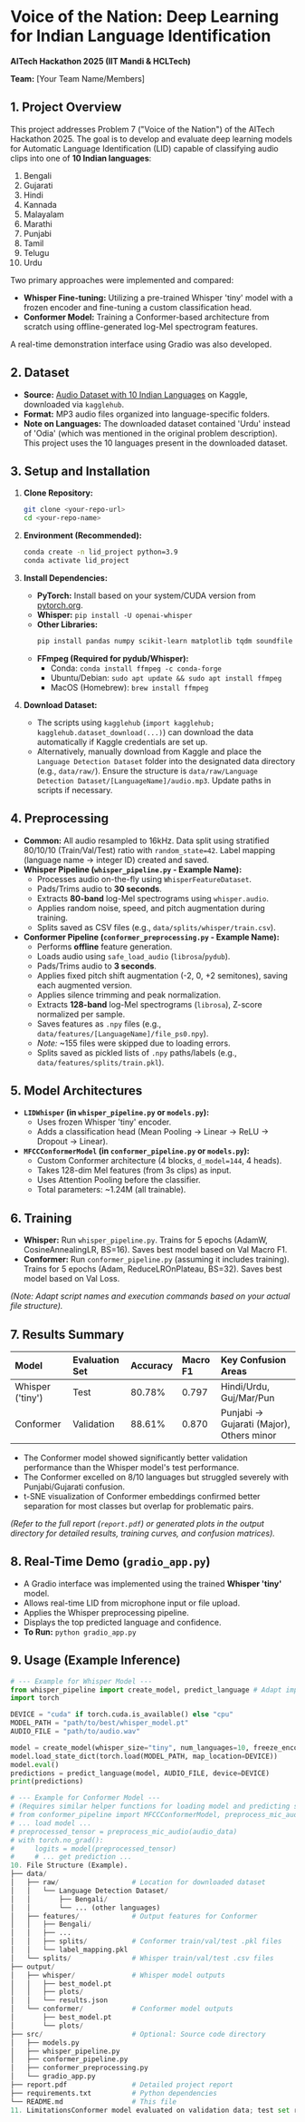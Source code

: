 # Voice of the Nation: Deep Learning for Indian Language Identification

**AITech Hackathon 2025 (IIT Mandi & HCLTech)**

**Team:** [Your Team Name/Members]

## 1. Project Overview

This project addresses Problem 7 ("Voice of the Nation") of the AITech Hackathon 2025. The goal is to develop and evaluate deep learning models for Automatic Language Identification (LID) capable of classifying audio clips into one of **10 Indian languages**:

1.  Bengali
2.  Gujarati
3.  Hindi
4.  Kannada
5.  Malayalam
6.  Marathi
7.  Punjabi
8.  Tamil
9.  Telugu
10. Urdu

Two primary approaches were implemented and compared:
* **Whisper Fine-tuning:** Utilizing a pre-trained Whisper 'tiny' model with a frozen encoder and fine-tuning a custom classification head.
* **Conformer Model:** Training a Conformer-based architecture from scratch using offline-generated log-Mel spectrogram features.

A real-time demonstration interface using Gradio was also developed.

## 2. Dataset

* **Source:** [Audio Dataset with 10 Indian Languages](https://www.kaggle.com/datasets/hbchaitanyabharadwaj/audio-dataset-with-10-indian-languages) on Kaggle, downloaded via `kagglehub`.
* **Format:** MP3 audio files organized into language-specific folders.
* **Note on Languages:** The downloaded dataset contained 'Urdu' instead of 'Odia' (which was mentioned in the original problem description). This project uses the 10 languages present in the downloaded dataset.

## 3. Setup and Installation

1.  **Clone Repository:**
    ```bash
    git clone <your-repo-url>
    cd <your-repo-name>
    ```
2.  **Environment (Recommended):**
    ```bash
    conda create -n lid_project python=3.9
    conda activate lid_project
    ```
3.  **Install Dependencies:**
    * **PyTorch:** Install based on your system/CUDA version from [pytorch.org](https://pytorch.org/).
    * **Whisper:** `pip install -U openai-whisper`
    * **Other Libraries:**
        ```bash
        pip install pandas numpy scikit-learn matplotlib tqdm soundfile librosa joblib pydub ipython gradio seaborn kagglehub
        ```
    * **FFmpeg (Required for pydub/Whisper):**
        * Conda: `conda install ffmpeg -c conda-forge`
        * Ubuntu/Debian: `sudo apt update && sudo apt install ffmpeg`
        * MacOS (Homebrew): `brew install ffmpeg`

4.  **Download Dataset:**
    * The scripts using `kagglehub` (`import kagglehub; kagglehub.dataset_download(...)`) can download the data automatically if Kaggle credentials are set up.
    * Alternatively, manually download from Kaggle and place the `Language Detection Dataset` folder into the designated data directory (e.g., `data/raw/`). Ensure the structure is `data/raw/Language Detection Dataset/[LanguageName]/audio.mp3`. Update paths in scripts if necessary.

## 4. Preprocessing

* **Common:** All audio resampled to 16kHz. Data split using stratified 80/10/10 (Train/Val/Test) ratio with `random_state=42`. Label mapping (language name -> integer ID) created and saved.
* **Whisper Pipeline (`whisper_pipeline.py` - Example Name):**
    * Processes audio on-the-fly using `WhisperFeatureDataset`.
    * Pads/Trims audio to **30 seconds**.
    * Extracts **80-band** log-Mel spectrograms using `whisper.audio`.
    * Applies random noise, speed, and pitch augmentation during training.
    * Splits saved as CSV files (e.g., `data/splits/whisper/train.csv`).
* **Conformer Pipeline (`conformer_preprocessing.py` - Example Name):**
    * Performs **offline** feature generation.
    * Loads audio using `safe_load_audio` (`librosa`/`pydub`).
    * Pads/Trims audio to **3 seconds**.
    * Applies fixed pitch shift augmentation (-2, 0, +2 semitones), saving each augmented version.
    * Applies silence trimming and peak normalization.
    * Extracts **128-band** log-Mel spectrograms (`librosa`), Z-score normalized per sample.
    * Saves features as `.npy` files (e.g., `data/features/[LanguageName]/file_ps0.npy`).
    * *Note:* ~155 files were skipped due to loading errors.
    * Splits saved as pickled lists of `.npy` paths/labels (e.g., `data/features/splits/train.pkl`).

## 5. Model Architectures

* **`LIDWhisper` (in `whisper_pipeline.py` or `models.py`):**
    * Uses frozen Whisper 'tiny' encoder.
    * Adds a classification head (Mean Pooling -> Linear -> ReLU -> Dropout -> Linear).
* **`MFCCConformerModel` (in `conformer_pipeline.py` or `models.py`):**
    * Custom Conformer architecture (4 blocks, `d_model=144`, 4 heads).
    * Takes 128-dim Mel features (from 3s clips) as input.
    * Uses Attention Pooling before the classifier.
    * Total parameters: ~1.24M (all trainable).

## 6. Training

* **Whisper:** Run `whisper_pipeline.py`. Trains for 5 epochs (AdamW, CosineAnnealingLR, BS=16). Saves best model based on Val Macro F1.
* **Conformer:** Run `conformer_pipeline.py` (assuming it includes training). Trains for 5 epochs (Adam, ReduceLROnPlateau, BS=32). Saves best model based on Val Loss.

*(Note: Adapt script names and execution commands based on your actual file structure).*

## 7. Results Summary

| Model             | Evaluation Set | Accuracy | Macro F1 | Key Confusion Areas                     |
| :---------------- | :------------- | :------- | :------- | :-------------------------------------- |
| Whisper ('tiny')  | Test           | 80.78%   | 0.797    | Hindi/Urdu, Guj/Mar/Pun               |
| Conformer         | Validation     | 88.61%   | 0.870    | Punjabi -> Gujarati (Major), Others minor |

* The Conformer model showed significantly better validation performance than the Whisper model's test performance.
* The Conformer excelled on 8/10 languages but struggled severely with Punjabi/Gujarati confusion.
* t-SNE visualization of Conformer embeddings confirmed better separation for most classes but overlap for problematic pairs.

*(Refer to the full report (`report.pdf`) or generated plots in the output directory for detailed results, training curves, and confusion matrices).*

## 8. Real-Time Demo (`gradio_app.py`)

* A Gradio interface was implemented using the trained **Whisper 'tiny'** model.
* Allows real-time LID from microphone input or file upload.
* Applies the Whisper preprocessing pipeline.
* Displays the top predicted language and confidence.
* **To Run:** `python gradio_app.py`

## 9. Usage (Example Inference)

```python
# --- Example for Whisper Model ---
from whisper_pipeline import create_model, predict_language # Adapt import
import torch

DEVICE = "cuda" if torch.cuda.is_available() else "cpu"
MODEL_PATH = "path/to/best/whisper_model.pt"
AUDIO_FILE = "path/to/audio.wav"

model = create_model(whisper_size="tiny", num_languages=10, freeze_encoder=True, device=DEVICE)
model.load_state_dict(torch.load(MODEL_PATH, map_location=DEVICE))
model.eval()
predictions = predict_language(model, AUDIO_FILE, device=DEVICE)
print(predictions)

# --- Example for Conformer Model ---
# (Requires similar helper functions for loading model and predicting single file)
# from conformer_pipeline import MFCCConformerModel, preprocess_mic_audio # Adapt import
# ... load model ...
# preprocessed_tensor = preprocess_mic_audio(audio_data)
# with torch.no_grad():
#     logits = model(preprocessed_tensor)
#     # ... get prediction ...
10. File Structure (Example).
├── data/
│   ├── raw/                  # Location for downloaded dataset
│   │   └── Language Detection Dataset/
│   │       ├── Bengali/
│   │       └── ... (other languages)
│   ├── features/             # Output features for Conformer
│   │   ├── Bengali/
│   │   ├── ...
│   │   ├── splits/           # Conformer train/val/test .pkl files
│   │   └── label_mapping.pkl
│   └── splits/               # Whisper train/val/test .csv files
├── output/
│   ├── whisper/              # Whisper model outputs
│   │   ├── best_model.pt
│   │   ├── plots/
│   │   └── results.json
│   └── conformer/            # Conformer model outputs
│       ├── best_model.pt
│       └── plots/
├── src/                      # Optional: Source code directory
│   ├── models.py
│   ├── whisper_pipeline.py
│   ├── conformer_pipeline.py
│   ├── conformer_preprocessing.py
│   └── gradio_app.py
├── report.pdf                # Detailed project report
├── requirements.txt          # Python dependencies
└── README.md                 # This file
11. LimitationsConformer model evaluated on validation data; test set results pending.Significant Punjabi/Gujarati confusion in the Conformer model needs addressing.Dataset issues: Urdu instead of Odia, ~155